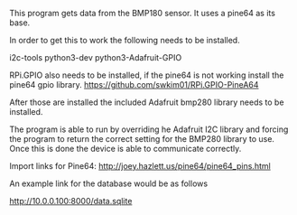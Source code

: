 This program gets data from the BMP180 sensor.
It uses a pine64 as its base.

In order to get this to work the following needs to be installed.

i2c-tools
python3-dev
python3-Adafruit-GPIO

RPi.GPIO also needs to be installed, if the pine64
is not working install the pine64 gpio library.
https://github.com/swkim01/RPi.GPIO-PineA64

After those are installed the included Adafruit bmp280 library
needs to be installed.

The program is able to run by overriding he Adafruit I2C library
and forcing the program to return the correct setting for the
BMP280 library to use. Once this is done the device is able
to communicate correctly.


Import links for Pine64:
http://joey.hazlett.us/pine64/pine64_pins.html

An example link for the database would be as follows

http://10.0.0.100:8000/data.sqlite
